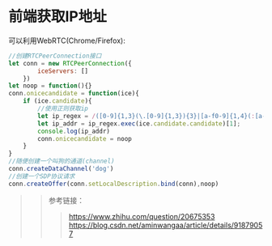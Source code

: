 # 前端获取IP地址

可以利用WebRTC(Chrome/Firefox):


```js
//创建RTCPeerConnection接口
let conn = new RTCPeerConnection({
		iceServers: []
	}) 
let noop = function(){}
conn.onicecandidate = function(ice){
	if (ice.candidate){
		//使用正则获取ip
		let ip_regex = /([0-9]{1,3}(\.[0-9]{1,3}){3}|[a-f0-9]{1,4}(:[a-f0-9]{1,4}){7})/
		let ip_addr = ip_regex.exec(ice.candidate.candidate)[1];
		console.log(ip_addr)
		conn.onicecandidate = noop
	}
}
//随便创建一个叫狗的通道(channel)
conn.createDataChannel('dog')
//创建一个SDP协议请求
conn.createOffer(conn.setLocalDescription.bind(conn),noop)
```

>>参考链接：
>>> <https://www.zhihu.com/question/20675353>
>>> <https://blog.csdn.net/aminwangaa/article/details/91879057>
